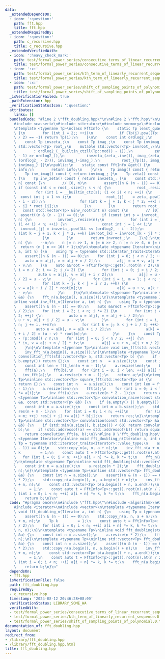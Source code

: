 ```yaml
---
data:
  _extendedDependsOn:
  - icon: ':question:'
    path: fft.hpp
    title: fft.hpp
  _extendedRequiredBy:
  - icon: ':question:'
    path: c_recursive.hpp
    title: c_recursive.hpp
  _extendedVerifiedWith:
  - icon: ':heavy_check_mark:'
    path: test/formal_power_series/consecutive_terms_of_linear_recurrent_sequence.0.test.cpp
    title: test/formal_power_series/consecutive_terms_of_linear_recurrent_sequence.0.test.cpp
  - icon: ':x:'
    path: test/formal_power_series/kth_term_of_linearly_recurrent_sequence.0.test.cpp
    title: test/formal_power_series/kth_term_of_linearly_recurrent_sequence.0.test.cpp
  - icon: ':x:'
    path: test/formal_power_series/shift_of_sampling_points_of_polynomial.0.test.cpp
    title: test/formal_power_series/shift_of_sampling_points_of_polynomial.0.test.cpp
  _isVerificationFailed: true
  _pathExtension: hpp
  _verificationStatusIcon: ':question:'
  attributes:
    links: []
  bundledCode: "#line 2 \"fft_doubling.hpp\"\n\n#line 2 \"fft.hpp\"\n\n#include <algorithm>\n\
    #include <cassert>\n#include <iterator>\n#include <memory>\n#include <vector>\n\
    \ntemplate <typename Tp>\nclass FftInfo {\n    static Tp least_quadratic_nonresidue()\
    \ {\n        for (int i = 2;; ++i)\n            if (Tp(i).pow((Tp::mod() - 1)\
    \ / 2) == -1) return Tp(i);\n    }\n\n    const int ordlog2_;\n    const Tp zeta_;\n\
    \    const Tp invzeta_;\n    const Tp imag_;\n    const Tp invimag_;\n\n    mutable\
    \ std::vector<Tp> root_;\n    mutable std::vector<Tp> invroot_;\n\n    FftInfo()\n\
    \        : ordlog2_(__builtin_ctzll(Tp::mod() - 1)),\n          zeta_(least_quadratic_nonresidue().pow((Tp::mod()\
    \ - 1) >> ordlog2_)),\n          invzeta_(zeta_.inv()), imag_(zeta_.pow(1LL <<\
    \ (ordlog2_ - 2))), invimag_(-imag_),\n          root_{Tp(1), imag_}, invroot_{Tp(1),\
    \ invimag_} {}\n\npublic:\n    static const FftInfo &get() {\n        static FftInfo\
    \ info;\n        return info;\n    }\n\n    Tp imag() const { return imag_; }\n\
    \    Tp inv_imag() const { return invimag_; }\n    Tp zeta() const { return zeta_;\
    \ }\n    Tp inv_zeta() const { return invzeta_; }\n    const std::vector<Tp> &root(int\
    \ n) const {\n        // [0, n)\n        assert((n & (n - 1)) == 0);\n       \
    \ if (const int s = root_.size(); s < n) {\n            root_.resize(n);\n   \
    \         for (int i = __builtin_ctz(s); (1 << i) < n; ++i) {\n              \
    \  const int j = 1 << i;\n                root_[j]    = zeta_.pow(1LL << (ordlog2_\
    \ - i - 2));\n                for (int k = j + 1; k < j * 2; ++k) root_[k] = root_[k\
    \ - j] * root_[j];\n            }\n        }\n        return root_;\n    }\n \
    \   const std::vector<Tp> &inv_root(int n) const {\n        // [0, n)\n      \
    \  assert((n & (n - 1)) == 0);\n        if (const int s = invroot_.size(); s <\
    \ n) {\n            invroot_.resize(n);\n            for (int i = __builtin_ctz(s);\
    \ (1 << i) < n; ++i) {\n                const int j = 1 << i;\n              \
    \  invroot_[j] = invzeta_.pow(1LL << (ordlog2_ - i - 2));\n                for\
    \ (int k = j + 1; k < j * 2; ++k) invroot_[k] = invroot_[k - j] * invroot_[j];\n\
    \            }\n        }\n        return invroot_;\n    }\n};\n\ninline int fft_len(int\
    \ n) {\n    --n;\n    n |= n >> 1, n |= n >> 2, n |= n >> 4, n |= n >> 8;\n  \
    \  return (n | n >> 16) + 1;\n}\n\ntemplate <typename Iterator>\ninline void fft_n(Iterator\
    \ a, int n) {\n    using Tp = typename std::iterator_traits<Iterator>::value_type;\n\
    \    assert((n & (n - 1)) == 0);\n    for (int j = 0; j < n / 2; ++j) {\n    \
    \    auto u = a[j], v = a[j + n / 2];\n        a[j] = u + v, a[j + n / 2] = u\
    \ - v;\n    }\n    auto &&root = FftInfo<Tp>::get().root(n / 2);\n    for (int\
    \ i = n / 2; i >= 2; i /= 2) {\n        for (int j = 0; j < i / 2; ++j) {\n  \
    \          auto u = a[j], v = a[j + i / 2];\n            a[j] = u + v, a[j + i\
    \ / 2] = u - v;\n        }\n        for (int j = i, m = 1; j < n; j += i, ++m)\n\
    \            for (int k = j; k < j + i / 2; ++k) {\n                auto u = a[k],\
    \ v = a[k + i / 2] * root[m];\n                a[k] = u + v, a[k + i / 2] = u\
    \ - v;\n            }\n    }\n}\n\ntemplate <typename Tp>\ninline void fft(std::vector<Tp>\
    \ &a) {\n    fft_n(a.begin(), a.size());\n}\n\ntemplate <typename Iterator>\n\
    inline void inv_fft_n(Iterator a, int n) {\n    using Tp = typename std::iterator_traits<Iterator>::value_type;\n\
    \    assert((n & (n - 1)) == 0);\n    auto &&root = FftInfo<Tp>::get().inv_root(n\
    \ / 2);\n    for (int i = 2; i < n; i *= 2) {\n        for (int j = 0; j < i /\
    \ 2; ++j) {\n            auto u = a[j], v = a[j + i / 2];\n            a[j] =\
    \ u + v, a[j + i / 2] = u - v;\n        }\n        for (int j = i, m = 1; j <\
    \ n; j += i, ++m)\n            for (int k = j; k < j + i / 2; ++k) {\n       \
    \         auto u = a[k], v = a[k + i / 2];\n                a[k] = u + v, a[k\
    \ + i / 2] = (u - v) * root[m];\n            }\n    }\n    const Tp iv = Tp::mod()\
    \ - Tp::mod() / n;\n    for (int j = 0; j < n / 2; ++j) {\n        auto u = a[j]\
    \ * iv, v = a[j + n / 2] * iv;\n        a[j] = u + v, a[j + n / 2] = u - v;\n\
    \    }\n}\n\ntemplate <typename Tp>\ninline void inv_fft(std::vector<Tp> &a) {\n\
    \    inv_fft_n(a.begin(), a.size());\n}\n\ntemplate <typename Tp>\ninline std::vector<Tp>\
    \ convolution_fft(std::vector<Tp> a, std::vector<Tp> b) {\n    if (a.empty() ||\
    \ b.empty()) return {};\n    const int n   = a.size();\n    const int m   = b.size();\n\
    \    const int len = fft_len(n + m - 1);\n    a.resize(len);\n    b.resize(len);\n\
    \    fft(a);\n    fft(b);\n    for (int i = 0; i < len; ++i) a[i] *= b[i];\n \
    \   inv_fft(a);\n    a.resize(n + m - 1);\n    return a;\n}\n\ntemplate <typename\
    \ Tp>\ninline std::vector<Tp> square_fft(std::vector<Tp> a) {\n    if (a.empty())\
    \ return {};\n    const int n   = a.size();\n    const int len = fft_len(n * 2\
    \ - 1);\n    a.resize(len);\n    fft(a);\n    for (int i = 0; i < len; ++i) a[i]\
    \ *= a[i];\n    inv_fft(a);\n    a.resize(n * 2 - 1);\n    return a;\n}\n\ntemplate\
    \ <typename Tp>\ninline std::vector<Tp> convolution_naive(const std::vector<Tp>\
    \ &a, const std::vector<Tp> &b) {\n    if (a.empty() || b.empty()) return {};\n\
    \    const int n = a.size();\n    const int m = b.size();\n    std::vector<Tp>\
    \ res(n + m - 1);\n    for (int i = 0; i < n; ++i)\n        for (int j = 0; j\
    \ < m; ++j) res[i + j] += a[i] * b[j];\n    return res;\n}\n\ntemplate <typename\
    \ Tp>\ninline std::vector<Tp> convolution(const std::vector<Tp> &a, const std::vector<Tp>\
    \ &b) {\n    if (std::min(a.size(), b.size()) < 60) return convolution_naive(a,\
    \ b);\n    if (std::addressof(a) == std::addressof(b)) return square_fft(a);\n\
    \    return convolution_fft(a, b);\n}\n#line 8 \"fft_doubling.hpp\"\n\ntemplate\
    \ <typename Iterator>\ninline void fft_doubling_n(Iterator a, int n) {\n    using\
    \ Tp = typename std::iterator_traits<Iterator>::value_type;\n    assert((n & (n\
    \ - 1)) == 0);\n    std::copy_n(a, n, a + n);\n    inv_fft_n(a + n, n);\n    Tp\
    \ k         = 1;\n    const auto t = FftInfo<Tp>::get().root(n).at(n / 2);\n \
    \   for (int i = 0; i < n; ++i) a[i + n] *= k, k *= t;\n    fft_n(a + n, n);\n\
    }\n\ntemplate <typename Tp>\ninline void fft_doubling(std::vector<Tp> &a) {\n\
    \    const int n = a.size();\n    a.resize(n * 2);\n    fft_doubling_n(a.begin(),\
    \ n);\n}\n\ntemplate <typename Tp>\ninline std::vector<Tp> fft_doubling2(std::vector<Tp>\
    \ &a) {\n    const int n = a.size();\n    assert((n & (n - 1)) == 0);\n    a.resize(n\
    \ * 2);\n    std::copy_n(a.begin(), n, a.begin() + n);\n    inv_fft_n(a.begin()\
    \ + n, n);\n    const std::vector<Tp> b(a.begin() + n, a.end());\n    Tp k   \
    \      = 1;\n    const auto t = FftInfo<Tp>::get().root(n).at(n / 2);\n    for\
    \ (int i = 0; i < n; ++i) a[i + n] *= k, k *= t;\n    fft_n(a.begin() + n, n);\n\
    \    return b;\n}\n"
  code: "#pragma once\n\n#include \"fft.hpp\"\n#include <algorithm>\n#include <cassert>\n\
    #include <iterator>\n#include <vector>\n\ntemplate <typename Iterator>\ninline\
    \ void fft_doubling_n(Iterator a, int n) {\n    using Tp = typename std::iterator_traits<Iterator>::value_type;\n\
    \    assert((n & (n - 1)) == 0);\n    std::copy_n(a, n, a + n);\n    inv_fft_n(a\
    \ + n, n);\n    Tp k         = 1;\n    const auto t = FftInfo<Tp>::get().root(n).at(n\
    \ / 2);\n    for (int i = 0; i < n; ++i) a[i + n] *= k, k *= t;\n    fft_n(a +\
    \ n, n);\n}\n\ntemplate <typename Tp>\ninline void fft_doubling(std::vector<Tp>\
    \ &a) {\n    const int n = a.size();\n    a.resize(n * 2);\n    fft_doubling_n(a.begin(),\
    \ n);\n}\n\ntemplate <typename Tp>\ninline std::vector<Tp> fft_doubling2(std::vector<Tp>\
    \ &a) {\n    const int n = a.size();\n    assert((n & (n - 1)) == 0);\n    a.resize(n\
    \ * 2);\n    std::copy_n(a.begin(), n, a.begin() + n);\n    inv_fft_n(a.begin()\
    \ + n, n);\n    const std::vector<Tp> b(a.begin() + n, a.end());\n    Tp k   \
    \      = 1;\n    const auto t = FftInfo<Tp>::get().root(n).at(n / 2);\n    for\
    \ (int i = 0; i < n; ++i) a[i + n] *= k, k *= t;\n    fft_n(a.begin() + n, n);\n\
    \    return b;\n}\n"
  dependsOn:
  - fft.hpp
  isVerificationFile: false
  path: fft_doubling.hpp
  requiredBy:
  - c_recursive.hpp
  timestamp: '2024-08-12 20:46:28+08:00'
  verificationStatus: LIBRARY_SOME_WA
  verifiedWith:
  - test/formal_power_series/consecutive_terms_of_linear_recurrent_sequence.0.test.cpp
  - test/formal_power_series/kth_term_of_linearly_recurrent_sequence.0.test.cpp
  - test/formal_power_series/shift_of_sampling_points_of_polynomial.0.test.cpp
documentation_of: fft_doubling.hpp
layout: document
redirect_from:
- /library/fft_doubling.hpp
- /library/fft_doubling.hpp.html
title: fft_doubling.hpp
---
```

